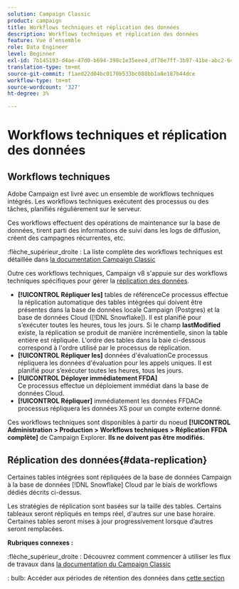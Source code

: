 ```yaml
---
solution: Campaign Classic
product: campaign
title: Workflows techniques et réplication des données
description: Workflows techniques et réplication des données
feature: Vue d’ensemble
role: Data Engineer
level: Beginner
exl-id: 7b145193-d4ae-47d0-b694-398c1e35eee4,df76e7ff-3b97-41be-abc2-640748680ff3
translation-type: tm+mt
source-git-commit: f1aed22d04bc0170b533bc088bb1a8e187b44dce
workflow-type: tm+mt
source-wordcount: '327'
ht-degree: 3%

---
```


# Workflows techniques et réplication des données

## Workflows techniques

Adobe Campaign est livré avec un ensemble de workflows techniques intégrés. Les workflows techniques exécutent des processus ou des tâches, planifiés régulièrement sur le serveur.

Ces workflows effectuent des opérations de maintenance sur la base de données, tirent parti des informations de suivi dans les logs de diffusion, créent des campagnes récurrentes, etc.

:flèche_supérieur_droite : La liste complète des workflows techniques est détaillée dans [la documentation Campaign Classic](https://experienceleague.adobe.com/docs/campaign-classic/using/automating-with-workflows/advanced-management/about-technical-workflows.html?lang=en#overview)

Outre ces workflows techniques, Campaign v8 s&#39;appuie sur des workflows techniques spécifiques pour gérer la [réplication des données](#data-replication).

* **[!UICONTROL Répliquer les]**
tables de référenceCe processus effectue la réplication automatique des tables intégrées qui doivent être présentes dans la base de données locale Campaign (Postgres) et la base de données Cloud ([!DNL Snowflake]). Il est planifié pour s’exécuter toutes les heures, tous les jours. Si le champ **lastModified** existe, la réplication se produit de manière incrémentielle, sinon la table entière est répliquée. L&#39;ordre des tables dans la baie ci-dessous correspond à l&#39;ordre utilisé par le processus de réplication.
* **[!UICONTROL Répliquer les]**
données d&#39;évaluationCe processus répliquera les données d&#39;évaluation pour les appels uniques. Il est planifié pour s’exécuter toutes les heures, tous les jours.
* **[!UICONTROL Déployer immédiatement FFDA]**\
   Ce processus effectue un déploiement immédiat dans la base de données Cloud.
* **[!UICONTROL Répliquer]**
immédiatement les données FFDACe processus répliquera les données XS pour un compte externe donné.

Ces workflows techniques sont disponibles à partir du noeud **[!UICONTROL Administration > Production > Workflows techniques > Réplication FFDA complète]** de Campaign Explorer. **Ils ne doivent pas être modifiés.**

## Réplication des données{#data-replication}

Certaines tables intégrées sont répliquées de la base de données Campaign à la base de données [!DNL Snowflake] Cloud par le biais de workflows dédiés décrits ci-dessus.

Les stratégies de réplication sont basées sur la taille des tables. Certains tableaux seront répliqués en temps réel, d&#39;autres sur une base horaire. Certaines tables seront mises à jour progressivement lorsque d’autres seront remplacées.

**Rubriques connexes :**

:flèche_supérieur_droite : Découvrez comment commencer à utiliser les flux de travaux dans [la documentation du Campaign Classic](https://experienceleague.adobe.com/docs/campaign-classic/using/automating-with-workflows/introduction/about-workflows.html?lang=en#automating-with-workflows)

: bulb: Accéder aux périodes de rétention des données dans [cette section](../dev/datamodel-best-practices.md#data-retention)

